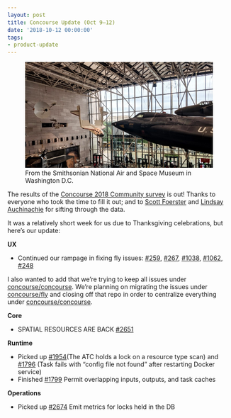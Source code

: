 ```yaml
---
layout: post
title: Concourse Update (Oct 9–12)
date: '2018-10-12 00:00:00'
tags:
- product-update
---
```


<figure class="kg-card kg-image-card kg-card-hascaption"><img src="assets/images/downloaded_images/Concourse-Update--Oct-9-12-/1-beC36nbzVbF57aHcM2jEyQ.jpeg" class="kg-image" alt loading="lazy"><figcaption>From the Smithsonian National Air and Space Museum in Washington D.C.</figcaption></figure>

The results of the [Concourse 2018 Community survey](https://medium.com/concourse-ci/2018-community-survey-ddff90bdc35b) is out! Thanks to everyone who took the time to fill it out; and to [Scott Foerster](https://medium.com/u/86d0fa097bb9) and [Lindsay Auchinachie](https://medium.com/u/84b937bda3b6) for sifting through the data.

It was a relatively short week for us due to Thanksgiving celebrations, but here’s our update:

**UX**

- Continued our rampage in fixing fly issues: [#259](https://github.com/concourse/fly/issues/259), [#267](https://github.com/concourse/fly/issues/267), [#1038](https://github.com/concourse/concourse/issues/1083), [#1062](https://github.com/concourse/concourse/issues/1062), [#248](https://github.com/concourse/fly/issues/248)

I also wanted to add that we’re trying to keep all issues under [concourse/concourse](https://github.com/concourse/concourse/issues). We’re planning on migrating the issues under [concourse/fly](https://github.com/concourse/fly/issues) and closing off that repo in order to centralize everything under [concourse/concourse](https://github.com/concourse/concourse/issues).

**Core**

- SPATIAL RESOURCES ARE BACK [#2651](https://github.com/concourse/concourse/issues/2651)

**Runtime**

- Picked up [#1954](https://github.com/concourse/concourse/issues/1954)(The ATC holds a lock on a resource type scan) and [#1796](https://github.com/concourse/concourse/issues/1796) (Task fails with “config file not found” after restarting Docker service)
- Finished [#1799](https://github.com/concourse/concourse/issues/1799) Permit overlapping inputs, outputs, and task caches

**Operations**

- Picked up [#2674](https://github.com/concourse/concourse/issues/2674) Emit metrics for locks held in the DB
